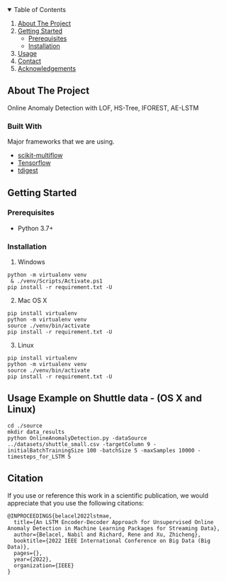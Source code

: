 
<!-- TABLE OF CONTENTS -->
<details open="open">
  <summary>Table of Contents</summary>
  <ol>
    <li>
      <a href="#about-the-project">About The Project</a>
    </li>
    <li>
      <a href="#getting-started">Getting Started</a>
      <ul>
        <li><a href="#prerequisites">Prerequisites</a></li>
        <li><a href="#installation">Installation</a></li>
      </ul>
    </li>
    <li><a href="#usage">Usage</a></li>
    <!--
    <li><a href="#contributing">Contributing</a></li>
    <li><a href="#license">License</a></li>
    -->
    <li><a href="#contact">Contact</a></li>
    <li><a href="#acknowledgements">Acknowledgements</a></li>
  </ol>
</details>



<!-- ABOUT THE PROJECT -->
## About The Project
Online Anomaly Detection with LOF, HS-Tree, IFOREST, AE-LSTM

### Built With

Major frameworks that we are using.
* [scikit-multiflow](https://scikit-multiflow.readthedocs.io/en/stable/index.html#)
* [Tensorflow](https://www.tensorflow.org/)
* [tdigest](https://github.com/CamDavidsonPilon/tdigest)



<!-- GETTING STARTED -->
## Getting Started



### Prerequisites
* Python 3.7+

### Installation

1. Windows
```
python -m virtualenv venv
 & ./venv/Scripts/Activate.ps1
pip install -r requirement.txt -U
```


2. Mac OS X
```
pip install virtualenv
python -m virtualenv venv
source ./venv/bin/activate
pip install -r requirement.txt -U
```

3. Linux
```
pip install virtualenv
python -m virtualenv venv
source ./venv/bin/activate
pip install -r requirement.txt -U
```

## Usage Example on Shuttle data - (OS X and Linux)
```
cd ./source
mkdir data_results
python OnlineAnomalyDetection.py -dataSource ../datasets/shuttle_small.csv -targetColumn 9 -initialBatchTrainingSize 100 -batchSize 5 -maxSamples 10000 -timesteps_for_LSTM 5
```

## Citation
If you use or reference this work in a scientific publication,
we would appreciate that you use the following citations:

```
@INPROCEEDINGS{belacel2022lstmae,
  title={An LSTM Encoder-Decoder Approach for Unsupervised Online Anomaly Detection in Machine Learning Packages for Streaming Data},
  author={Belacel, Nabil and Richard, Rene and Xu, Zhicheng},
  booktitle={2022 IEEE International Conference on Big Data (Big Data)},
  pages={},
  year={2022},
  organization={IEEE}
}
```
